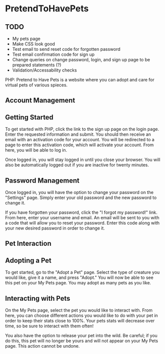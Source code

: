 # PretendToHavePets

TODO
----

- My pets page
- Make CSS look good
- Test email to send reset code for forgotten password
- Test email confirmation code for sign up
- Change queries on change password, login, and sign up page to be prepared statements (?)
- Validation/Accessability checks

PHP: Pretend to Have Pets is a website where you can adopt and care for virtual pets of various spieces.

Account Management
---------------------

Getting Started
---------------

To get started with PHP, click the link to the sign up page on the login page. Enter the requested information and submit. You should then receive an email with an activation code for your account. You will be redirected to a page to enter this activation code, which will activate your account. From here, you will be able to log in. 

Once logged in, you will stay logged in until you close your browser. You will also be automatically logged out if you are inactive for twenty minutes.

Password Management
-------------------

Once logged in, you will have the option to change your password on the "Settings" page. Simply enter your old password and the new password to change it.

If you have forgotten your password, click the "I forgot my password!" link. From here, enter your username and email. An email will be sent to you with a code that will allow you to reset your password. Enter this code along with your new desired password in order to change it.


Pet Interaction
------------------

Adopting a Pet
--------------

To get started, go to the "Adopt a Pet" page. Select the type of creature you would like, give it a name, and press "Adopt." You will now be able to see this pet on your My Pets page. You may adopt as many pets as you like.

Interacting with Pets
---------------------

On the My Pets page, select the pet you would like to interact with. From here, you can choose different actions you would like to do with your pet in order to keep their stats close to 100%. Your pets stats will decrease over time, so be sure to interact with them often!

You also have the option to release your pet into the wild. Be careful; if you do this, this pet will no longer be yours and will not appear on your My Pets page. This action cannot be undone.
